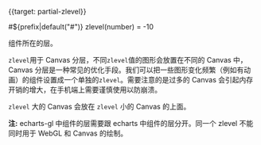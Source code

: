 {{target: partial-zlevel}}

#${prefix|default("#")} zlevel(number) = -10

组件所在的层。

`zlevel`用于 Canvas 分层，不同`zlevel`值的图形会放置在不同的 Canvas 中，Canvas 分层是一种常见的优化手段。我们可以把一些图形变化频繁（例如有动画）的组件设置成一个单独的`zlevel`。需要注意的是过多的 Canvas 会引起内存开销的增大，在手机端上需要谨慎使用以防崩溃。

`zlevel` 大的 Canvas 会放在 `zlevel` 小的 Canvas 的上面。

**注:** echarts-gl 中组件的层需要跟 echarts 中组件的层分开。同一个 zlevel 不能同时用于 WebGL 和 Canvas 的绘制。